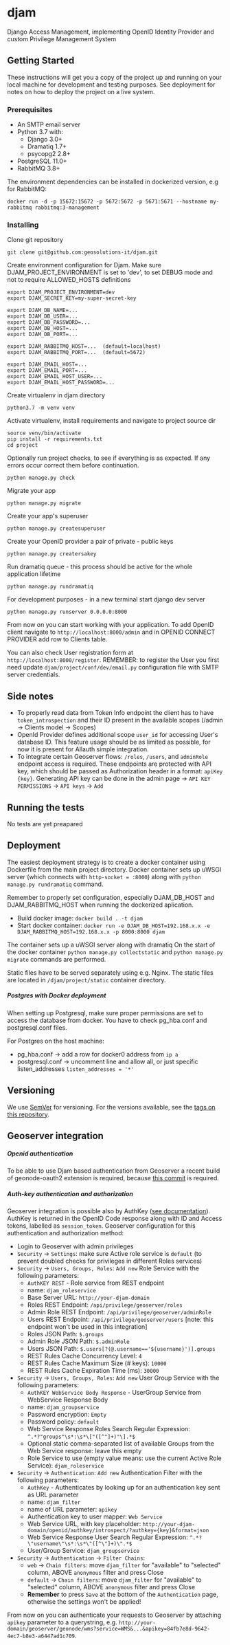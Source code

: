 # djam
Django Access Management, implementing OpenID Identity Provider and custom Privilege Management System

## Getting Started

These instructions will get you a copy of the project up and running on your local machine for development and testing purposes. See deployment for notes on how to deploy the project on a live system.

### Prerequisites

* An SMTP email server
* Python 3.7 with:
    * Django 3.0+
    * Dramatiq 1.7+
    * psycopg2 2.8+
* PostgreSQL 11.0+
* RabbitMQ 3.8+

The environment dependencies can be installed in dockerized version, e.g for RabbitMQ:

```
docker run -d -p 15672:15672 -p 5672:5672 -p 5671:5671 --hostname my-rabbitmq rabbitmq:3-management
```

### Installing

Clone git repository

```
git clone git@github.com:geosolutions-it/djam.git
```

Create environment configuration for Djam. Make sure DJAM_PROJECT_ENVIRONMENT is set to 'dev',
 to set DEBUG mode and not to require ALLOWED_HOSTS definitions

```
export DJAM_PROJECT_ENVIRONMENT=dev
export DJAM_SECRET_KEY=my-super-secret-key

export DJAM_DB_NAME=...
export DJAM_DB_USER=...
export DJAM_DB_PASSWORD=...
export DJAM_DB_HOST=...
export DJAM_DB_PORT=...

export DJAM_RABBITMQ_HOST=...  (default=localhost)
export DJAM_RABBITMQ_PORT=...  (default=5672)

export DJAM_EMAIL_HOST=...
export DJAM_EMAIL_PORT=...
export DJAM_EMAIL_HOST_USER=...
export DJAM_EMAIL_HOST_PASSWORD=...
```

Create virtualenv in djam directory

```
python3.7 -m venv venv
```

Activate virtualenv, install requirements and navigate to project source dir

```
source venv/bin/activate
pip install -r requirements.txt
cd project
```

Optionally run project checks, to see if everything is as expected. If any errors occur correct them before continuation.
```
python manage.py check
```

Migrate your app

```
python manage.py migrate
```

Create your app's superuser

```
python manage.py createsuperuser
```


Create your OpenID provider a pair of private - public keys

```
python manage.py creatersakey
```

Run dramatiq queue - this process should be active for the whole application lifetime

```
python manage.py rundramatiq
```

For development purposes - in a new terminal start django dev server

```
python manage.py runserver 0.0.0.0:8000
```

From now on you can start working with your application. To add OpenID client navigate to `http://localhost:8000/admin`
and in OPENID CONNECT PROVIDER add row to Clients table.

You can also check User registration form at `http://localhost:8000/register`. REMEMBER: to register the User
you first need update `djam/project/conf/dev/email.py` configuration file with SMTP server credentials.   

## Side notes

* To properly read data from Token Info endpoint the client has to have `token_introspection` and their ID present in the available scopes (/admin -> Clients model -> Scopes) 
* OpenId Provider defines additional scope `user_id` for accessing User's database ID. This feature usage should be as limited as possible, for now it is present for Allauth simple integration.
* To integrate certain Geoserver flows: `/roles`, `/users`, and `adminRole` endpoint access is required. These endpoints are protected with API key, which should be passed as Authorization header in a format: `apiKey {key}`.
Generating API key can be done in the admin page -> `API KEY PERMISSIONS` -> `API keys` -> `Add` 

## Running the tests

No tests are yet preapared

## Deployment

The easiest deployment strategy is to create a docker container using Dockerfile from the main project directory. Docker container sets up uWSGI server (which connects with `http-socket = :8000`) along with `python manage.py rundramatiq` command.

Remember to properly set configuration, especially DJAM_DB_HOST and DJAM_RABBITMQ_HOST when running the dockerized aplication.

* Build docker image: `docker build . -t djam`
* Start docker container: `docker run -e DJAM_DB_HOST=192.168.x.x -e DJAM_RABBITMQ_HOST=192.168.x.x -p 8000:8000 djam`

The container sets up a uWSGI server along with dramatiq
On the start of the docker container `python manage.py collectstatic` and `python manage.py migrate` commands are performed.

Static files have to be served separately using e.g. Nginx. The static files are located in `/djam/project/static` container directory.

##### Postgres with Docker deployment

When setting up Postgresql, make sure proper permissions are set to access the database from docker.
You have to check pg_hba.conf and postgresql.conf files.

For Postgres on the host machine:
* pg_hba.conf -> add a row for docker0 address from `ip a`
* postgresql.conf -> uncomment line and allow all, or just specific listen_addresses `listen_addresses = '*'`

## Versioning

We use [SemVer](http://semver.org/) for versioning. For the versions available, see the [tags on this repository](https://github.com/geosolutions-it/djam/tags). 

## Geoserver integration

##### Openid authentication
To be able to use Djam based authentication from Geoserver a recent build of geonode-oauth2 extension is required, because [this commit](https://github.com/geoserver/geoserver/commit/6e6ef47ce2bee359a705ce25c58fd8088f90417f) is required.

##### Auth-key authentication and authorization
Geoserver integration is possible also by AuthKey ([see documentation](https://docs.geoserver.org/stable/en/user/community/authkey/index.html)).
AuthKey is returned in the OpenID Code response along with ID and Access tokens, labelled as `session_token`.
Geoserver configuration for this authentication and authorization method:
* Login to Geoserver with admin privileges
* `Security` -> `Settings`: make sure Active role service is `default` (to prevent doubled checks for privileges in different Roles services)
* `Security` -> `Users, Groups, Roles`: `Add new` Role Service with the following parameters:
    * `AuthKEY REST` - Role service from REST endpoint
    * name: `djam_roleservice`
    * Base Server URL: `http://your-djam-domain`
    * Roles REST Endpoint: `/api/privilege/geoserver/roles`
    * Admin Role REST Endpoint: `/api/privilege/geoserver/adminRole`
    * Users REST Endpoint: `/api/privilege/geoserver/users` [note: this endpoint won't be used in this integration]
    * Roles JSON Path: `$.groups`
    * Admin Role JSON Path: `$.adminRole`
    * Users JSON Path: `$.users[?(@.username=='${username}')].groups`
    * REST Rules Cache Concurrency Level: `4`
    * REST Rules Cache Maximum Size (# keys): `10000`
    * REST Rules Cache Expiration Time (ms): `30000`
* `Security` -> `Users, Groups, Roles`: `Add new` User Group Service with the following parameters:
    * `AuthKEY WebService Body Response` - UserGroup Service from WebService Response Body
    * name: `djam_groupservice`
    * Password encryption: `Empty`
    * Password policy: `default`
    * Web Service Response Roles Search Regular Expression: `^.*?"groups"\s*:\s*\["([^"]+)"\].*$`
    * Optional static comma-separated list of available Groups from the Web Service response: leave this empty
    * Role Service to use (empty value means: use the current Active Role Service): `djam_roleservice`
* `Security` -> `Authentication`: `Add new` Authentication Filter with the following parameters:
    * `AuthKey` - Authenticates by looking up for an authentication key sent as URL parameter
    * name: `djam_filter`
    * name of URL parameter: `apikey`
    * Authentication key to user mapper: `Web Service`
    * Web Service URL, with key placeholder: `http://your-djam-domain/openid/authkey/introspect/?authkey={key}&format=json`
    * Web Service Response User Search Regular Expression: `^.*?\"username\"\s*:\s*\"([^\"]+)\".*$`
    * User/Group Service: `djam_groupservice`
* `Security` -> `Authentication` -> `Filter Chains`:
    * `web` -> `Chain filters`: move `djam_filter` for "available" to "selected" column, ABOVE `anonymous` filter and press Close
    * `default` -> `Chain filters`: move `djam_filter` for "available" to "selected" column, ABOVE `anonymous` filter and press Close
    * **Remember** to press `Save` at the bottom of the `Authentication` page, otherwise the settings won't be applied!

From now on you can authenticate your requests to Geoserver by attaching `apikey` parameter to a querystring, e.g. 
`http://your-domain/geoserver/geonode/wms?service=WMS&...&apikey=84fb7e8d-9642-4ec7-b8e3-a6447ad1c709`.
